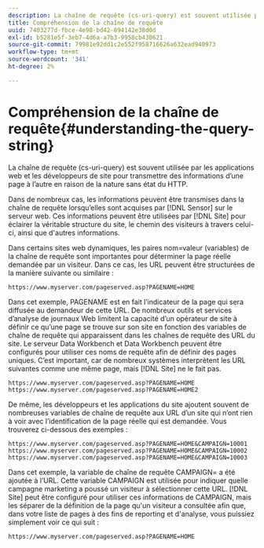 ```yaml
---
description: La chaîne de requête (cs-uri-query) est souvent utilisée par les applications web et les développeurs de site pour transmettre des informations d’une page à l’autre en raison de la nature sans état du HTTP.
title: Compréhension de la chaîne de requête
uuid: 7403277d-fbce-4e98-bd42-894142e38d0d
exl-id: b5281e5f-3eb7-4d6a-a7b3-9958cb430621
source-git-commit: 79981e92dd1c2e552f958716626a632ead940973
workflow-type: tm+mt
source-wordcount: '341'
ht-degree: 2%

---
```


# Compréhension de la chaîne de requête{#understanding-the-query-string}

La chaîne de requête (cs-uri-query) est souvent utilisée par les applications web et les développeurs de site pour transmettre des informations d’une page à l’autre en raison de la nature sans état du HTTP.

Dans de nombreux cas, les informations peuvent être transmises dans la chaîne de requête lorsqu’elles sont acquises par [!DNL Sensor] sur le serveur web. Ces informations peuvent être utilisées par [!DNL Site] pour éclairer la véritable structure du site, le chemin des visiteurs à travers celui-ci, ainsi que d&#39;autres informations.

Dans certains sites web dynamiques, les paires nom=valeur (variables) de la chaîne de requête sont importantes pour déterminer la page réelle demandée par un visiteur. Dans ce cas, les URL peuvent être structurées de la manière suivante ou similaire :

```
https://www.myserver.com/pageserved.asp?PAGENAME=HOME
```

Dans cet exemple, PAGENAME est en fait l’indicateur de la page qui sera diffusée au demandeur de cette URL. De nombreux outils et services d’analyse de journaux Web limitent la capacité d’un opérateur de site à définir ce qu’une page se trouve sur son site en fonction des variables de chaîne de requête qui apparaissent dans les chaînes de requête des URL du site. Le serveur Data Workbench et Data Workbench peuvent être configurés pour utiliser ces noms de requête afin de définir des pages uniques. C’est important, car de nombreux systèmes interprètent les URL suivantes comme une même page, mais [!DNL Site] ne le fait pas.

```
https://www.myserver.com/pageserved.asp?PAGENAME=HOME
https://www.myserver.com/pageserved.asp?PAGENAME=HOME2
```

De même, les développeurs et les applications du site ajoutent souvent de nombreuses variables de chaîne de requête aux URL d’un site qui n’ont rien à voir avec l’identification de la page réelle qui est demandée. Vous trouverez ci-dessous des exemples :

```
https://www.myserver.com/pageserved.asp?PAGENAME=HOME&CAMPAIGN=10001
https://www.myserver.com/pageserved.asp?PAGENAME=HOME&CAMPAIGN=10002
https://www.myserver.com/pageserved.asp?PAGENAME=HOME&CAMPAIGN=10003
```

Dans cet exemple, la variable de chaîne de requête CAMPAIGN= a été ajoutée à l’URL. Cette variable CAMPAIGN est utilisée pour indiquer quelle campagne marketing a poussé un visiteur à sélectionner cette URL. [!DNL Site] peut être configuré pour utiliser ces informations de CAMPAIGN, mais les séparer de la définition de la page qu&#39;un visiteur a consultée afin que, dans votre liste de pages à des fins de reporting et d&#39;analyse, vous puissiez simplement voir ce qui suit :

```
https://www.myserver.com/pageserved.asp?PAGENAME=HOME
```
